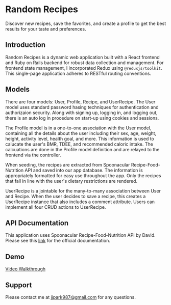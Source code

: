 # Random Recipes

Discover new recipes, save the favorites, and create a profile to get the best results for your taste and preferences.

## Introduction

Random Recipes is a dynamic web application built with a React frontend and Ruby on Rails backend for robust data collection and management. For frontend state management, I incorporated Redux using `@reduxjs/toolkit`. This single-page application adheres to RESTful routing conventions.

## Models

There are four models: User, Profile, Recipe, and UserRecipe. The User model uses standard password hasing techniques for authentication and authorizaion security. Along with signing up, logging in, and logging out, there is an auto log in procedure on start-up using cookies and sessions.

The Profile model is in a one-to-one association with the User model, containing all the details about the user including their sex, age, weight, height, activity level, health goal, and more. This information is used to calucate the user's BMR, TDEE, and recommended caloric intake. The calcuations are done in the Profile model definition and are relayed to the frontend via the controller.

When seeding, the recipes are extracted from Spoonacular Recipe-Food-Nutrition API and saved into our app database. The information is appropriately formatted for easy use throughout the app. Only the recipes that fall in line with the user's dietary restrictions are rendered.

UserRecipe is a jointable for the many-to-many association between User and Recipe. When the user decides to save a recipe, this creates a UserRecipe instance that also includes a comment attribute. Users can implement all four CRUD actions to UserRecipe.

## API Documentation

This application uses Spoonacular Recipe-Food-Nutrition API by David. Please see this [link](https://rapidapi.com/spoonacular/api/recipe-food-nutrition) for the official documentation.

## Demo

[Video Walkthrough](https://youtu.be/uyz3J8TJOTM)

## Support

Please contact me at jjpark987@gmail.com for any questions.
